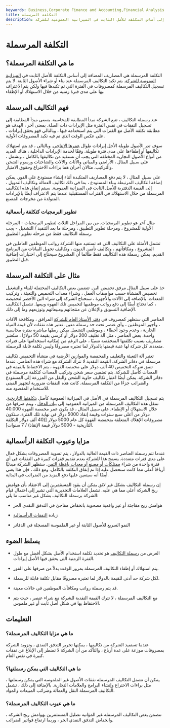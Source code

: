 ```yaml
---
keywords: Business,Corporate Finance and Accounting,Financial Analysis
title: التكلفة المرسملة
description: التكلفة المرسملة هي المصروفات التي تضاف إلى أساس التكلفة للأصل الثابت في الميزانية العمومية للشركة.
---
```


# التكلفة المرسملة
## ما هي التكلفة المرسملة؟

التكلفة المرسملة هي المصاريف المضافة إلى أساس التكلفة للأصل الثابت في [الميزانية العمومية للشركة](/balancesheet). يتم تكبد التكاليف المرسملة عند بناء أو شراء الأصول الثابتة. لا يتم تسجيل التكاليف المرسملة كمصروفات في الفترة التي تم تكبدها فيها ولكن يتم الاعتراف بها على مدى فترة زمنية من خلال الاستهلاك أو الإطفاء.

## فهم التكاليف المرسملة

عند رسملة التكاليف ، تتبع الشركة مبدأ المطابقة للمحاسبة. يسعى مبدأ المطابقة إلى تسجيل النفقات في نفس الفترة مثل الإيرادات ذات الصلة. بمعنى آخر ، الهدف هو مطابقة تكلفة الأصل مع الفترات التي يتم استخدامه فيها ، وبالتالي فهو يحقق إيرادات ، على عكس الوقت الذي تم فيه تكبد المصروفات الأولية.

سوف تدر الأصول طويلة الأجل إيرادات طوال [عمرها الإنتاجي](/usefullife). وبالتالي ، قد يتم استهلاك تكاليفها أو إطفاءها على مدى فترة طويلة. وفقًا لخدمة الإيرادات الداخلية ، هناك العديد من أنواع الأصول التجارية المختلفة التي يجب أن تستفيد من تكاليفها بالكامل ، وتشمل ، على سبيل المثال ، الأراضي والمباني والأثاث والآلات والشاحنات ورسوم الشحن والتركيب. مثالان آخران هما براءات الاختراع وحقوق الامتياز.

على سبيل المثال ، لا يتم دفع المصاريف المتكبدة أثناء إنشاء مستودع على الفور. يمكن إضافة التكاليف المرتبطة ببناء المستودع ، بما في ذلك تكاليف العمالة وتكاليف التمويل ، إلى [القيمة الدفترية](/carryingvalue) للأصل الثابت في الميزانية العمومية. سيتم إنفاق هذه التكاليف المرسملة من خلال الاستهلاك في الفترات المستقبلية عندما يتم الاعتراف أيضًا بالإيرادات المتولدة من مخرجات المصنع.

### تطوير البرمجيات كتكلفة رأسمالية

مثال آخر هو تطوير البرمجيات. من بين المراحل الثلاث لتطوير البرمجيات - المرحلة الأولية للمشروع ، ومرحلة تطوير التطبيق ، ومرحلة ما بعد التنفيذ / التشغيل - يجب رسملة التكاليف فقط من مرحلة تطوير التطبيق.

تشمل الأمثلة على التكاليف التي قد تستفيد منها الشركة رواتب الموظفين العاملين في المشروع ، ومكافآتهم ، وتكاليف تأمين الديون ، وتكاليف تحويل البيانات من البرنامج القديم. يمكن رسملة هذه التكاليف فقط طالما أن المشروع سيحتاج إلى اختبارات إضافية قبل التطبيق.

## مثال على التكلفة المرسملة

خذ على سبيل المثال مرفق تحميص البن. تتضمن بعض التكاليف المحتملة للبناء والتشغيل تخصيص المنشأة حسب مواصفات العمل ، وشراء معدات التحميص والتعبئة ، وتركيب المعدات. بالإضافة إلى الآلات والأجهزة ، ستحتاج الشركة إلى شراء البن الأخضر لتحميصه ، كما تحتاج أيضًا إلى دفع رواتب موظفيها لتحميص تلك القهوة وبيعها. تشمل التكاليف الإضافية التسويق والإعلان عن منتجاتهم ومبيعاتهم وتوزيعهم وما إلى ذلك.

العناصر التي ستظهر كمصروف في [دفتر الأستاذ العام للشركة](/generalledger) المرافق ، ومكافحة الآفات ، وأجور الموظفين ، وأي عنصر تحت حد رسملة معين. تعتبر هذه نفقات لأن قيمة المياه الجارية ، وعدم وجود أخطاء ، وموظفي التشغيل يمكن ربطها مباشرة بفترة محاسبية واحدة. بعض العناصر ، مثل آلة تغليف 200 دولار أو كرسي بقيمة 50 دولارًا ، ستُعتبر مصاريف بسبب تكلفتها المنخفضة نسبيًا ، على الرغم من إمكانية استخدامها على فترات متعددة. كل شركة لها عتبة قيمتها بالدولار لما تعتبره مصروفًا وليس تكلفة قابلة للرسملة.

تعتبر آلة التعبئة والتغليف والمحمصة والموازين الأرضية في منشأة التحميص تكاليف مرسملة في دفاتر الشركة. القيمة النقدية لا تترك الشركة مع شراء هذه العناصر. عندما تنفق شركة التحميص 40 ألف دولار على محمصة القهوة ، يتم الاحتفاظ بالقيمة في المعدات كأصل للشركة. يتم تضمين سعر شحن وتركيب المعدات كتكلفة مرسملة في دفاتر الشركة. يمكن أيضًا اعتبار تكاليف حاوية الشحن والنقل من المزرعة إلى المستودع والضرائب جزءًا من التكلفة المرسملة. كانت هذه النفقات ضرورية لتجهيز المبنى للاستخدام المقصود منه.

يتم تسجيل التكاليف المرسملة في الأصل في الميزانية العمومية كأصل [بتكلفتها التاريخية](/historical-cost). تنتقل هذه التكاليف المرسملة من الميزانية العمومية إلى [بيان الدخل](/incomestatement) ، ويتم صرفها من خلال الاستهلاك أو الإطفاء. على سبيل المثال ، قد يكون عمر محمصة القهوة 40.000 دولار من أعلى سبع سنوات وقيمة إنقاذ 5000 دولار في نهاية تلك الفترة. ستكون مصروفات الإهلاك المتعلقة بمحمصة القهوة كل عام 5000 دولار [(40 ألف دولار التكلفة التاريخية - 5000 دولار قيمة الإنقاذ) / 7 سنوات].

## مزايا وعيوب التكلفة الرأسمالية

عندما تتم رسملة العناصر ذات القيمة العالية بالدولار ، يتم تسوية المصروفات بشكل فعال على مدى فترات متعددة. يسمح هذا للشركة بعدم تقديم قفزات كبيرة في النفقات في أي فترة واحدة من شراء [ممتلكات أو مصنع أو معدات باهظة الثمن](/ppe). ستظهر الشركة مبدئيًا أرباحًا أعلى مما كانت ستحصل عليه إذا تم إنفاق التكلفة بالكامل. ومع ذلك ، فإن هذا يعني أيضًا أنه سيتعين عليها دفع المزيد من الضرائب في البداية.

إن رسملة التكاليف بشكل غير لائق يمكن أن يقود المستثمرين إلى الاعتقاد بأن هوامش ربح الشركة أعلى مما هي عليه. تشمل العلامات التحذيرية التي تشير إلى احتمال قيام الشركة برسملة التكاليف بشكل غير مناسب ما يلي:

- هوامش ربح مفاجئة أو غير واقعية مصحوبة بانخفاض مفاجئ في التدفق النقدي الحر

- زيادة [النفقات الرأسمالية](/capitalexpenditure)

- النمو السريع للأصول الثابتة أو غير الملموسة المسجلة في الدفاتر

## يسلط الضوء

- الغرض من [رسملة التكاليف](/capitalize) هو تحديد تكلفة استخدام الأصل بشكل أفضل مع طول الفترة الزمنية التي يحقق فيها الأصل إيرادات.

- يتم استهلاك أو إطفاء التكاليف المرسملة بمرور الوقت بدلاً من صرفها على الفور.

- لكل شركة حد أدنى للقيمة بالدولار لما تعتبره مصروفًا مقابل تكلفة قابلة للرسملة.

- قد يتم رسملة رواتب ومكافآت الموظفين في حالات معينة.

- مع التكاليف المرسملة ، لا تترك القيمة النقدية للشركة مع شراء عنصر ، حيث يتم الاحتفاظ بها في شكل أصل ثابت أو غير ملموس.

## التعليمات

### ما هي مزايا التكاليف المرسملة؟

عندما تستفيد الشركة من تكاليفها ، يمكنها تحرير التدفق النقدي ، وتزويد الشركة بمصروفات موزعة على عدة أرباع ، والتأكد من أن الشركة لا تضطر إلى الإبلاغ عن نفقات كبيرة في نفس العام.

### ما هي التكاليف التي يمكن رسملتها؟

يمكن أن تشمل التكاليف المرسملة نفقات الأصول غير الملموسة التي يمكن رسملتها ، مثل براءات الاختراع وإنشاء البرامج والعلامات التجارية. بالإضافة إلى ذلك ، تشمل التكاليف المرسملة النقل والعمالة وضرائب المبيعات والمواد.

### ما هي عيوب التكاليف المرسملة؟

تتضمن بعض التكاليف المرسملة غير المؤاتية تضليل المستثمرين بهوامش ربح الشركة ، وانخفاض التدفق النقدي الحر ، وربما ارتفاع فواتير الضرائب.

